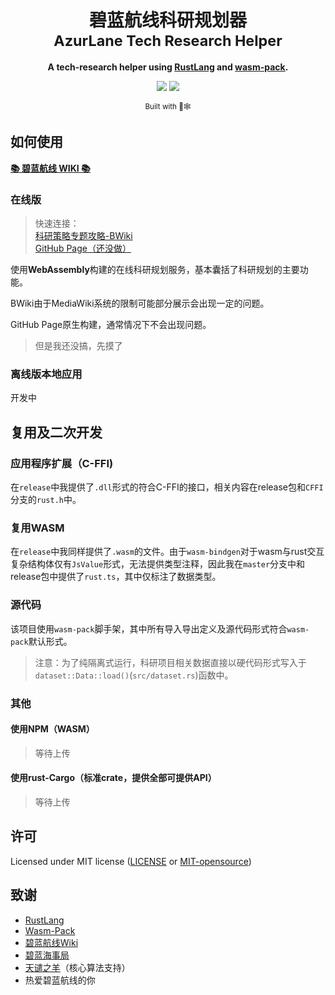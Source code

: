 <div align="center">

  <h1>碧蓝航线科研规划器<br><sub>AzurLane Tech Research Helper</sub></h1>

  <strong>A tech-research helper using <a href="https://www.rust-lang.org/">RustLang</a> and <a href="https://github.com/rustwasm/wasm-pack">wasm-pack</a>.</strong>

  <p>
    <a href="https://github.com/rustwasm/wasm-pack-template"><img src="https://img.shields.io/badge/Template-wasm--pack--template-red"></a>
    <a href="https://space.bilibili.com/526159315"><img src="https://img.shields.io/badge/Author-%E7%BB%9F%E5%90%88%E9%83%A825000mm%E8%A3%85%E7%94%B2%E9%99%84%E7%94%B2(526159315)-blue"></a>
  </p>

  <sub>Built with 🦀🕸</sub>
</div>

## 如何使用

[**📚 碧蓝航线 WIKI 📚**][azurlane-bwiki]

### 在线版

> 快速连接：  
> [科研策略专题攻略-BWiki][azurlane-bwiki-res]  
> [GitHub Page（还没做）][github-page-res]

使用**WebAssembly**构建的在线科研规划服务，基本囊括了科研规划的主要功能。

BWiki由于MediaWiki系统的限制可能部分展示会出现一定的问题。

GitHub Page原生构建，通常情况下不会出现问题。
> 但是我还没搞，先摸了

[github-page-res]: https://embers-of-the-fire.github.io/azurlane/
[azurlane-bwiki-res]: https://wiki.biligame.com/blhx/科研策略专题攻略
[azurlane-bwiki]: https://wiki.biligame.com/blhx/

### 离线版本地应用

开发中

## 复用及二次开发

### 应用程序扩展（C-FFI)

在`release`中我提供了`.dll`形式的符合C-FFI的接口，相关内容在release包和`CFFI`分支的`rust.h`中。

### 复用WASM

在`release`中我同样提供了`.wasm`的文件。由于`wasm-bindgen`对于wasm与rust交互复杂结构体仅有`JsValue`形式，无法提供类型注释，因此我在`master`分支中和release包中提供了`rust.ts`，其中仅标注了数据类型。

### 源代码

该项目使用`wasm-pack`脚手架，其中所有导入导出定义及源代码形式符合`wasm-pack`默认形式。
> 注意：为了纯隔离式运行，科研项目相关数据直接以硬代码形式写入于`dataset::Data::load()`(`src/dataset.rs`)函数中。

### 其他

#### 使用NPM（WASM）

> 等待上传

#### 使用rust-Cargo（标准crate，提供全部可提供API）

> 等待上传

## 许可

Licensed under MIT license ([LICENSE](LICENSE) or [MIT-opensource](http://opensource.org/licenses/MIT))

## 致谢

- [RustLang](https://www.rust-lang.org/)
- [Wasm-Pack](https://github.com/rustwasm/wasm-pack)
- [碧蓝航线Wiki](https://wiki.biligame.com/blhx/)
- [碧蓝海事局](https://space.bilibili.com/205889201)
- [天谴之羊](https://space.bilibili.com/337285187/)（核心算法支持）
- 热爱碧蓝航线的你
